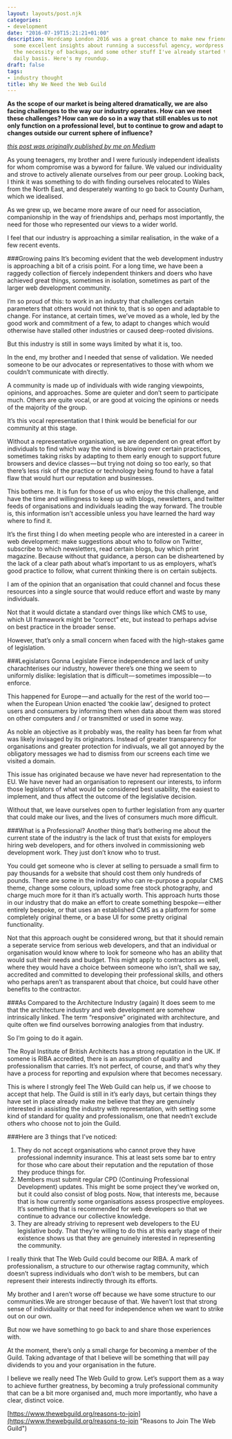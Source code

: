 ```yaml
---
layout: layouts/post.njk
categories:
- development
date: "2016-07-19T15:21:21+01:00"
description: Wordcamp London 2016 was a great chance to make new friends and learn
  some excellent insights about running a successful agency, wordpress security and
  the necessity of backups, and some other stuff I've already started to use on a
  daily basis. Here's my roundup.
draft: false
tags:
- industry thought
title: Why We Need the Web Guild
---
```


**As the scope of our market is being altered dramatically, we are also facing challenges to the way our industry operates. How can we meet these challenges? How can we do so in a way that still enables us to not only function on a professional level, but to continue to grow and adapt to changes outside our current sphere of influence?**

[_this post was originally published by me on Medium_](http://medium.com/@endymion1818/why-we-need-the-web-g… "Why We Need The Web Guild on Medium")

As young teenagers, my brother and I were furiously independent idealists for whom compromise was a byword for failure. We valued our individuality and strove to actively alienate ourselves from our peer group. Looking back, I think it was something to do with finding ourselves relocated to Wales from the North East, and desperately wanting to go back to County Durham, which we idealised.

As we grew up, we became more aware of our need for association, companionship in the way of friendships and, perhaps most importantly, the need for those who represented our views to a wider world.

I feel that our industry is approaching a similar realisation, in the wake of a few recent events.

###Growing pains
It’s becoming evident that the web development industry is approaching a bit of a crisis point. For a long time, we have been a raggedy collection of fiercely independent thinkers and doers who have achieved great things, sometimes in isolation, sometimes as part of the larger web development community.

I’m so proud of this: to work in an industry that challenges certain parameters that others would not think to, that is so open and adaptable to change. For instance, at certain times, we’ve moved as a whole, led by the good work and commitment of a few, to adapt to changes which would otherwise have stalled other industries or caused deep-rooted divisions.

But this industry is still in some ways limited by what it is, too.

In the end, my brother and I needed that sense of validation. We needed someone to be our advocates or representatives to those with whom we couldn’t communicate with directly.

A community is made up of individuals with wide ranging viewpoints, opinions, and approaches. Some are quieter and don’t seem to participate much. Others are quite vocal, or are good at voicing the opinions or needs of the majority of the group.

It’s this vocal representation that I think would be beneficial for our community at this stage.

Without a representative organisation, we are dependent on great effort by individuals to find which way the wind is blowing over certain practices, sometimes taking risks by adapting to them early enough to support future browsers and device classes — but trying not doing so too early, so that there’s less risk of the practice or technology being found to have a fatal flaw that would hurt our reputation and businesses.

This bothers me. It is fun for those of us who enjoy the this challenge, and have the time and willingness to keep up with blogs, newsletters, and twitter feeds of organisations and individuals leading the way forward. The trouble is, this information isn’t accessible unless you have learned the hard way where to find it.

It’s the first thing I do when meeting people who are interested in a career in web development: make suggestions about who to follow on Twitter, subscribe to which newsletters, read certain blogs, buy which print magazine. Because without that guidance, a person can be disheartened by the lack of a clear path about what’s important to us as employers, what’s good practice to follow, what current thinking there is on certain subjects.

I am of the opinion that an organisation that could channel and focus these resources into a single source that would reduce effort and waste by many individuals.

Not that it would dictate a standard over things like which CMS to use, which UI framework might be “correct” etc, but instead to perhaps advise on best practice in the broader sense.

However, that’s only a small concern when faced with the high-stakes game of legislation.

###Legislators Gonna Legislate
Fierce independence and lack of unity charachterises our industry, however there’s one thing we seem to uniformly dislike: legislation that is difficult — sometimes impossible — to enforce.

This happened for Europe — and actually for the rest of the world too — when the European Union enacted ‘the cookie law’, designed to protect users and consumers by informing them when data about them was stored on other computers and / or transmitted or used in some way.

As noble an objective as it probably was, the reality has been far from what was likely invisaged by its originators. Instead of greater transparency for organisations and greater protection for indivuals, we all got annoyed by the obligatory messages we had to dismiss from our screens each time we visited a domain.

This issue has originated because we have never had representation to the EU. We have never had an organisation to represent our interests, to inform those legislators of what would be considered best usability, the easiest to implement, and thus affect the outcome of the legislative decision.

Without that, we leave ourselves open to further legislation from any quarter that could make our lives, and the lives of consumers much more difficult.

###What is a Professional?
Another thing that’s bothering me about the current state of the industry is the lack of trust that exists for employers hiring web developers, and for others involved in commissioning web development work. They just don’t know who to trust.

You could get someone who is clever at selling to persuade a small firm to pay thousands for a website that should cost them only hundreds of pounds. There are some in the industry who can re-purpose a popular CMS theme, change some colours, upload some free stock photography, and charge much more for it than it’s actually worth. This approach hurts those in our industry that do make an effort to create something bespoke — either entirely bespoke, or that uses an established CMS as a platform for some completely original theme, or a base UI for some pretty original functionality.

Not that this approach ought be considered wrong, but that it should remain a seperate service from serious web developers, and that an individual or organisation would know where to look for someone who has an ability that would suit their needs and budget.
This might apply to contractors as well, where they would have a choice between someone who isn’t, shall we say, accredited and committed to developing their professional skills, and others who perhaps aren’t as transparent about that choice, but could have other benefits to the contractor.

###As Compared to the Architecture Industry (again)
It does seem to me that the architecture industry and web development are somehow intrinsically linked. The term “responsive” originated with architecture, and quite often we find ourselves borrowing analogies from that industry.

So I’m going to do it again.

The Royal Institute of British Architects has a strong reputation in the UK. If somene is RIBA accredited, there is an assumption of quality and professionalism that carries. It’s not perfect, of course, and that’s why they have a process for reporting and expulsion where that becomes necessary.

This is where I strongly feel The Web Guild can help us, if we choose to accept that help. The Guild is still in it’s early days, but certain things they have set in place already make me believe that they are genuinely interested in assisting the industry with representation, with setting some kind of standard for quality and professionalism, one that needn’t exclude others who choose not to join the Guild.

###Here are 3 things that I’ve noticed:
1. They do not accept organisations who cannot prove they have professional indemnity insurance. This at least sets some bar to entry for those who care about their reputation and the reputation of those they produce things for.
2. Members must submit regular CPD (Continuing Professional Development) updates. This might be some project they’ve worked on, but it could also consist of blog posts. Now, that interests me, because that is how currently some organisations assess prospective employees. It’s something that is recommended for web developers so that we continue to advance our collective knowledge.
3. They are already striving to represent web developers to the EU legislative body. That they’re willing to do this at this early stage of their existence shows us that they are genuinely interested in representing the community.

I really think that The Web Guild could become our RIBA. A mark of professionalism, a structure to our otherwise ragtag community, which doesn’t supress individuals who don’t wish to be members, but can represent their interests indirectly through its efforts.

My brother and I aren’t worse off because we have some structure to our communities.We are stronger because of that. We haven’t lost that strong sense of individuality or that need for independence when we want to strike out on our own.

But now we have something to go back to and share those experiences with.

At the moment, there’s only a small charge for becoming a member of the Guild. Taking advantage of that I believe will be something that will pay dividends to you and your organisation in the future.

I believe we really need The Web Guild to grow. Let’s support them as a way to achieve further greatness, by becoming a truly professional community that can be a bit more organised and, much more importantly, who have a clear, distinct voice.

[https://www.thewebguild.org/reasons-to-join](https://www.thewebguild.org/reasons-to-join "Reasons to Join The Web Guild")
